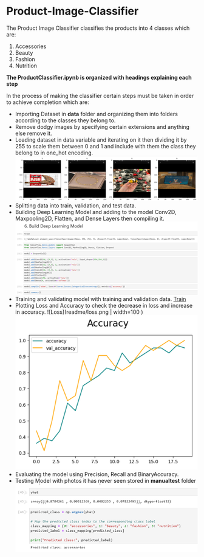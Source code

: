 # Product-Image-Classifier
The Product Image Classifier classifies the products into 4 classes which are:
1. Accessories
2. Beauty
3. Fashion
4. Nutrition

**The ProductClassifier.ipynb is organized with headings explaining each step**

In the process of making the classifier certain steps must be taken in order to achieve completion which are:
- Importing Dataset in **data** folder and organizing them into folders according to the classes they belong to.
- Remove dodgy images by specifying certain extensions and anything else remove it.
- Loading dataset in data variable and iterating on it then dividing it by 255 to scale them between 0 and 1 and include with them the class they belong to in one_hot encoding.
![Data](readme/data.png)
- Splitting data into train, validation, and test data.
- Building Deep Learning Model and adding to the model Conv2D, Maxpooling2D, Flatten, and Dense Layers then compiling it.
![Model](readme/model.png)
- Training and validating model with training and validation data.
[Train](readme/train.png)
- Plotting Loss and Accuracy to check the decrease in loss and increase in accuracy.
![Loss](readme/loss.png | width=100 ) ![Accuracy](readme/accuracy.png)
- Evaluating the model using Precision, Recall and BinaryAccuracy.
- Testing Model with photos it has never seen stored in **manualtest** folder
![Test](readme/test.png)

